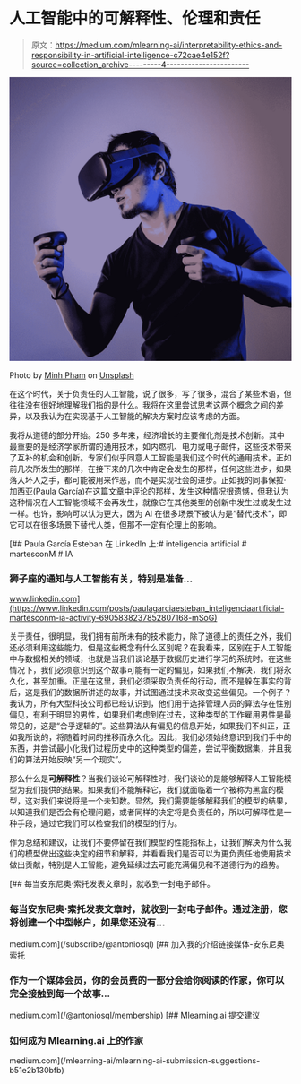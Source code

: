 # 人工智能中的可解释性、伦理和责任

> 原文：<https://medium.com/mlearning-ai/interpretability-ethics-and-responsibility-in-artificial-intelligence-c72cae4e152f?source=collection_archive---------4----------------------->

![](img/1f00b6309f8bca7043a5f0482a389ca7.png)

Photo by [Minh Pham](https://unsplash.com/@minhphamdesign?utm_source=medium&utm_medium=referral) on [Unsplash](https://unsplash.com?utm_source=medium&utm_medium=referral)

在这个时代，关于负责任的人工智能，说了很多，写了很多，混合了某些术语，但往往没有很好地理解我们指的是什么。我将在这里尝试思考这两个概念之间的差异，以及我认为在实现基于人工智能的解决方案时应该考虑的方面。

我将从道德的部分开始。250 多年来，经济增长的主要催化剂是技术创新。其中最重要的是经济学家所谓的通用技术，如内燃机、电力或电子邮件，这些技术带来了互补的机会和创新。专家们似乎同意人工智能是我们这个时代的通用技术。正如前几次所发生的那样，在接下来的几次中肯定会发生的那样，任何这些进步，如果落入坏人之手，都可能被用来作恶，而不是实现社会的进步。正如我的同事保拉·加西亚(Paula García)在这篇文章中评论的那样，发生这种情况很遗憾，但我认为这种情况在人工智能领域不会再发生，就像它在其他类型的创新中发生过或发生过一样。也许，影响可以认为更大，因为 AI 在很多场景下被认为是“替代技术”，即它可以在很多场景下替代人类，但那不一定有伦理上的影响。

[](https://www.linkedin.com/posts/paulagarciaesteban_inteligenciaartificial-martesconm-ia-activity-6905838237852807168-mSoG) [## Paula García Esteban 在 LinkedIn 上:# inteligencia artificial # martesconM # IA

### 狮子座的通知与人工智能有关，特别是准备…

www.linkedin.com](https://www.linkedin.com/posts/paulagarciaesteban_inteligenciaartificial-martesconm-ia-activity-6905838237852807168-mSoG) 

关于责任，很明显，我们拥有前所未有的技术能力，除了道德上的责任之外，我们还必须利用这些能力。但是这些概念有什么区别呢？在我看来，区别在于人工智能中与数据相关的领域，也就是当我们谈论基于数据历史进行学习的系统时。在这些情况下，我们必须意识到这个故事可能有一定的偏见，如果我们不解决，我们将永久化，甚至加重。正是在这里，我们必须采取负责任的行动，而不是躲在事实的背后，这是我们的数据所讲述的故事，并试图通过技术来改变这些偏见。一个例子？我认为，所有大型科技公司都已经认识到，他们用于选择管理人员的算法存在性别偏见，有利于明显的男性，如果我们考虑到在过去，这种类型的工作雇用男性是最常见的，这是“合乎逻辑的”。这些算法从有偏见的信息开始，如果我们不纠正，正如我所说的，将随着时间的推移而永久化。因此，我们必须始终意识到我们手中的东西，并尝试最小化我们过程历史中的这种类型的偏差，尝试平衡数据集，并且我们的算法开始反映“另一个现实”。

那么什么是**可解释性**？当我们谈论可解释性时，我们谈论的是能够解释人工智能模型为我们提供的结果。如果我们不能解释它，我们就面临着一个被称为黑盒的模型，这对我们来说将是一个未知数。显然，我们需要能够解释我们的模型的结果，以知道我们是否会有伦理问题，或者同样的决定将是负责任的，所以可解释性是一种手段，通过它我们可以检查我们的模型的行为。

作为总结和建议，让我们不要停留在我们模型的性能指标上，让我们解决为什么我们的模型做出这些决定的细节和解释，并看看我们是否可以为更负责任地使用技术做出贡献，特别是人工智能，避免延续过去可能充满偏见和不道德行为的趋势。

[](/subscribe/@antoniosql) [## 每当安东尼奥·索托发表文章时，就收到一封电子邮件。

### 每当安东尼奥·索托发表文章时，就收到一封电子邮件。通过注册，您将创建一个中型帐户，如果您还没有…

medium.com](/subscribe/@antoniosql) [](/@antoniosql/membership) [## 加入我的介绍链接媒体-安东尼奥索托

### 作为一个媒体会员，你的会员费的一部分会给你阅读的作家，你可以完全接触到每一个故事…

medium.com](/@antoniosql/membership) [](/mlearning-ai/mlearning-ai-submission-suggestions-b51e2b130bfb) [## Mlearning.ai 提交建议

### 如何成为 Mlearning.ai 上的作家

medium.com](/mlearning-ai/mlearning-ai-submission-suggestions-b51e2b130bfb)